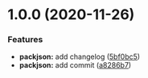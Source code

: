 # 1.0.0 (2020-11-26)


### Features

* **packjson:** add changelog ([5bf0bc5](https://github.com/lujinggirl/skeletons/commit/5bf0bc510dad4a844ba5ad62a5ff253149f642e7))
* **packjson:** add commit ([a8286b7](https://github.com/lujinggirl/skeletons/commit/a8286b7062a5dab6496ad50fafda4259717d8d28))




